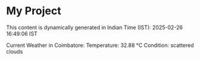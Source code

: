# My Project

This content is dynamically generated in Indian Time (IST): 2025-02-26 16:49:06 IST


Current Weather in Coimbatore:
Temperature: 32.88 °C
Condition: scattered clouds
